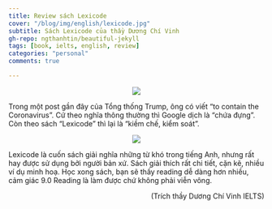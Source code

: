 ```yaml
---
title: Review sách Lexicode
cover: "/blog/img/english/lexicode.jpg"
subtitle: Sách Lexicode của thầy Dương Chí Vinh
gh-repo: ngthanhtin/beautiful-jekyll
tags: [book, ielts, english, review]
categories: "personal"
comments: true

---
```


<p align="center">
  <img src="https://github.com/ngthanhtin/ngthanhtin.github.io/blob/master/_data/lexicode.jpg?raw=true">
</p>

Trong một post gần đây của Tổng thống Trump, ông có viết “to contain the Coronavirus”. Cứ theo nghĩa thông thường thì Google dịch là “chứa đựng”. Còn theo sách “Lexicode” thì lại là “kiềm chế, kiểm soát”.

<p align="center">
  <img src="https://github.com/ngthanhtin/ngthanhtin.github.io/blob/master/_data/trump_post.jpg?raw=true">
</p>

Lexicode là cuốn sách giải nghĩa những từ khó trong tiếng Anh, nhưng rất hay được sử dụng bởi người bản xứ. Sách giải thích rất chi tiết, cặn kẽ, nhiều ví dụ minh hoạ. Học xong sách, bạn sẽ thấy reading dễ dàng hơn nhiều, cảm giác 9.0 Reading là làm được chứ không phải viễn vông.

<div style="text-align: right"> (Trích thầy Dương Chí Vinh IELTS) </div>
